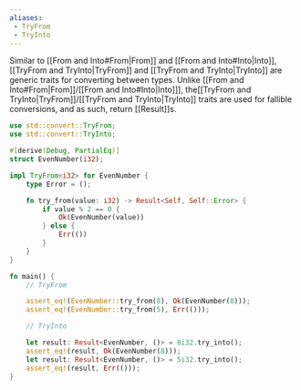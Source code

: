 ```yaml
---
aliases:
 - TryFrom
 - TryInto
---
```

Similar to [[From and Into#From|From]] and [[From and Into#Into|Into]], [[TryFrom and TryInto|TryFrom]] and [[TryFrom and TryInto|TryInto]] are generic traits for converting between types. Unlike [[From and Into#From|From]]/[[From and Into#Into|Into]]], the[[TryFrom and TryInto|TryFrom]]/[[TryFrom and TryInto|TryInto]] traits are used for fallible conversions, and as such, return [[Result]]s.
```rust
use std::convert::TryFrom;
use std::convert::TryInto;

#[derive(Debug, PartialEq)]
struct EvenNumber(i32);

impl TryFrom<i32> for EvenNumber {
    type Error = ();

    fn try_from(value: i32) -> Result<Self, Self::Error> {
        if value % 2 == 0 {
            Ok(EvenNumber(value))
        } else {
            Err(())
        }
    }
}

fn main() {
    // TryFrom

    assert_eq!(EvenNumber::try_from(8), Ok(EvenNumber(8)));
    assert_eq!(EvenNumber::try_from(5), Err(()));

    // TryInto

    let result: Result<EvenNumber, ()> = 8i32.try_into();
    assert_eq!(result, Ok(EvenNumber(8)));
    let result: Result<EvenNumber, ()> = 5i32.try_into();
    assert_eq!(result, Err(()));
}
```
